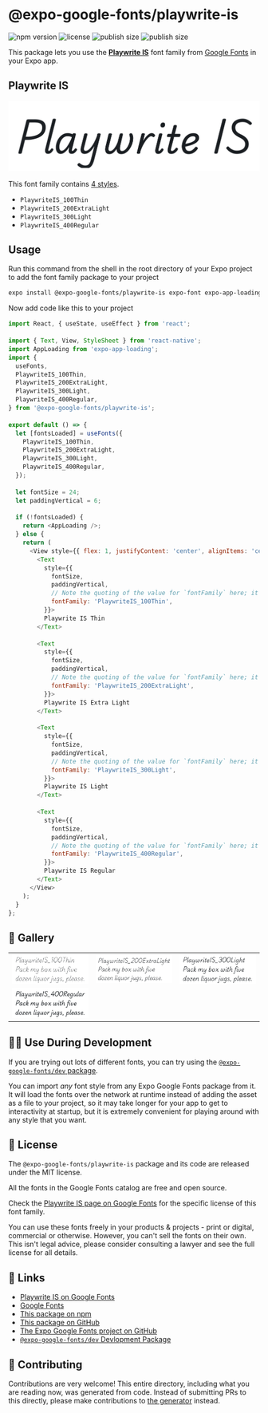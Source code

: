 # @expo-google-fonts/playwrite-is

![npm version](https://flat.badgen.net/npm/v/@expo-google-fonts/playwrite-is)
![license](https://flat.badgen.net/github/license/expo/google-fonts)
![publish size](https://flat.badgen.net/packagephobia/install/@expo-google-fonts/playwrite-is)
![publish size](https://flat.badgen.net/packagephobia/publish/@expo-google-fonts/playwrite-is)

This package lets you use the [**Playwrite IS**](https://fonts.google.com/specimen/Playwrite+IS) font family from [Google Fonts](https://fonts.google.com/) in your Expo app.

## Playwrite IS

![Playwrite IS](./font-family.png)

This font family contains [4 styles](#-gallery).

- `PlaywriteIS_100Thin`
- `PlaywriteIS_200ExtraLight`
- `PlaywriteIS_300Light`
- `PlaywriteIS_400Regular`

## Usage

Run this command from the shell in the root directory of your Expo project to add the font family package to your project
```sh
expo install @expo-google-fonts/playwrite-is expo-font expo-app-loading
```

Now add code like this to your project
```js
import React, { useState, useEffect } from 'react';

import { Text, View, StyleSheet } from 'react-native';
import AppLoading from 'expo-app-loading';
import {
  useFonts,
  PlaywriteIS_100Thin,
  PlaywriteIS_200ExtraLight,
  PlaywriteIS_300Light,
  PlaywriteIS_400Regular,
} from '@expo-google-fonts/playwrite-is';

export default () => {
  let [fontsLoaded] = useFonts({
    PlaywriteIS_100Thin,
    PlaywriteIS_200ExtraLight,
    PlaywriteIS_300Light,
    PlaywriteIS_400Regular,
  });

  let fontSize = 24;
  let paddingVertical = 6;

  if (!fontsLoaded) {
    return <AppLoading />;
  } else {
    return (
      <View style={{ flex: 1, justifyContent: 'center', alignItems: 'center' }}>
        <Text
          style={{
            fontSize,
            paddingVertical,
            // Note the quoting of the value for `fontFamily` here; it expects a string!
            fontFamily: 'PlaywriteIS_100Thin',
          }}>
          Playwrite IS Thin
        </Text>

        <Text
          style={{
            fontSize,
            paddingVertical,
            // Note the quoting of the value for `fontFamily` here; it expects a string!
            fontFamily: 'PlaywriteIS_200ExtraLight',
          }}>
          Playwrite IS Extra Light
        </Text>

        <Text
          style={{
            fontSize,
            paddingVertical,
            // Note the quoting of the value for `fontFamily` here; it expects a string!
            fontFamily: 'PlaywriteIS_300Light',
          }}>
          Playwrite IS Light
        </Text>

        <Text
          style={{
            fontSize,
            paddingVertical,
            // Note the quoting of the value for `fontFamily` here; it expects a string!
            fontFamily: 'PlaywriteIS_400Regular',
          }}>
          Playwrite IS Regular
        </Text>
      </View>
    );
  }
};

```

## 🔡 Gallery


||||
|-|-|-|
|![PlaywriteIS_100Thin](./PlaywriteIS_100Thin.ttf.png)|![PlaywriteIS_200ExtraLight](./PlaywriteIS_200ExtraLight.ttf.png)|![PlaywriteIS_300Light](./PlaywriteIS_300Light.ttf.png)||
|![PlaywriteIS_400Regular](./PlaywriteIS_400Regular.ttf.png)||||


## 👩‍💻 Use During Development

If you are trying out lots of different fonts, you can try using the [`@expo-google-fonts/dev` package](https://github.com/expo/google-fonts/tree/master/font-packages/dev#readme).

You can import *any* font style from any Expo Google Fonts package from it. It will load the fonts
over the network at runtime instead of adding the asset as a file to your project, so it may take longer
for your app to get to interactivity at startup, but it is extremely convenient
for playing around with any style that you want.

## 📖 License

The `@expo-google-fonts/playwrite-is` package and its code are released under the MIT license.

All the fonts in the Google Fonts catalog are free and open source.

Check the [Playwrite IS page on Google Fonts](https://fonts.google.com/specimen/Playwrite+IS) for the specific license of this font family.

You can use these fonts freely in your products & projects - print or digital, commercial or otherwise. However, you can't sell the fonts on their own. This isn't legal advice, please consider consulting a lawyer and see the full license for all details.

## 🔗 Links

- [Playwrite IS on Google Fonts](https://fonts.google.com/specimen/Playwrite+IS)
- [Google Fonts](https://fonts.google.com/)
- [This package on npm](https://www.npmjs.com/package/@expo-google-fonts/playwrite-is)
- [This package on GitHub](https://github.com/expo/google-fonts/tree/master/font-packages/playwrite-is)
- [The Expo Google Fonts project on GitHub](https://github.com/expo/google-fonts)
- [`@expo-google-fonts/dev` Devlopment Package](https://github.com/expo/google-fonts/tree/master/font-packages/dev)

## 🤝 Contributing

Contributions are very welcome! This entire directory, including what you are reading now, was generated from code. Instead of submitting PRs to this directly, please make contributions to [the generator](https://github.com/expo/google-fonts/tree/master/packages/generator) instead.
